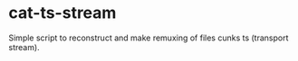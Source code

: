 # cat-ts-stream
Simple script to reconstruct and make remuxing of files cunks ts (transport stream).
